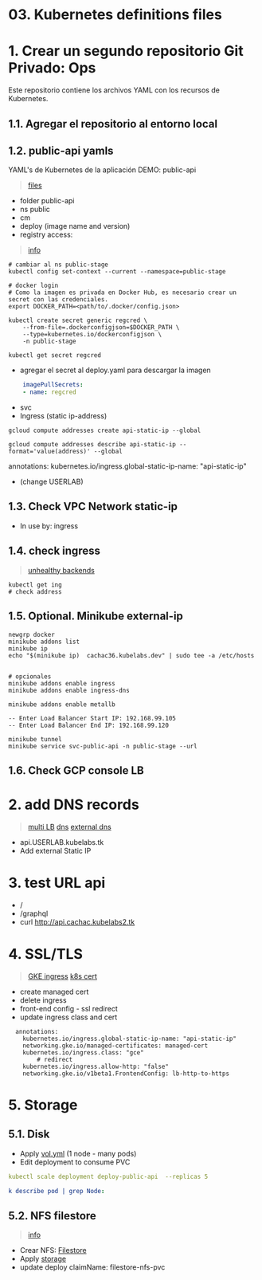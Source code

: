
# 03. Kubernetes definitions files <!-- omit in toc -->

# 1. Crear un segundo repositorio Git Privado: Ops
Este repositorio contiene los archivos YAML con los recursos de Kubernetes.

## 1.1. Agregar el repositorio al entorno local

## 1.2. public-api yamls
YAML's de Kubernetes de la aplicación DEMO: public-api

>[files](./assets/apps-files/public-api/)
- folder public-api
- ns public
- cm
- deploy (image name and version)
- registry access:
> [info](https://kubernetes.io/docs/tasks/configure-pod-container/pull-image-private-registry/)
```vim
# cambiar al ns public-stage
kubectl config set-context --current --namespace=public-stage

# docker login
# Como la imagen es privada en Docker Hub, es necesario crear un secret con las credenciales.
export DOCKER_PATH=<path/to/.docker/config.json>

kubectl create secret generic regcred \
    --from-file=.dockerconfigjson=$DOCKER_PATH \
    --type=kubernetes.io/dockerconfigjson \
    -n public-stage

kubectl get secret regcred
```
- agregar el secret al deploy.yaml para descargar la imagen
```yaml
	imagePullSecrets:
	- name: regcred
```
- svc
- Ingress (static ip-address)
```vim
gcloud compute addresses create api-static-ip --global

gcloud compute addresses describe api-static-ip --format='value(address)' --global
```
annotations:
    kubernetes.io/ingress.global-static-ip-name: "api-static-ip"

-  (change USERLAB)

## 1.3. Check VPC Network static-ip
- In use by: ingress

## 1.4. check ingress
> [unhealthy backends](https://www.anycodings.com/questions/gke-ingress-shows-unhealthy-backend-services)
```vim
kubectl get ing
# check address
```

## 1.5. Optional. Minikube external-ip
```vim
newgrp docker
minikube addons list
minikube ip
echo "$(minikube ip)  cachac36.kubelabs.dev" | sudo tee -a /etc/hosts


# opcionales
minikube addons enable ingress
minikube addons enable ingress-dns

minikube addons enable metallb

-- Enter Load Balancer Start IP: 192.168.99.105
-- Enter Load Balancer End IP: 192.168.99.120

minikube tunnel
minikube service svc-public-api -n public-stage --url
```

## 1.6. Check GCP console LB
# 2. add DNS records
> [multi LB](https://cloud.google.com/kubernetes-engine/docs/tutorials/http-balancer)
> [dns](https://medium.com/google-cloud/dns-on-gke-everything-you-need-to-know-b961303f9153)
> [external dns](https://joachim8675309.medium.com/externaldns-with-gke-cloud-dns-38a174fdced7)

- api.USERLAB.kubelabs.tk
- Add external Static IP

# 3. test URL api
- /
- /graphql
- curl http://api.cachac.kubelabs2.tk

# 4. SSL/TLS
> [GKE ingress](https://cloud.google.com/kubernetes-engine/docs/how-to/ingress-features#https_redirect)
> [k8s cert](https://cloud.google.com/kubernetes-engine/docs/how-to/managed-certs)
- create managed cert
- delete ingress
- front-end config  -  ssl redirect
- update ingress class and cert

```vim
  annotations:
    kubernetes.io/ingress.global-static-ip-name: "api-static-ip"
    networking.gke.io/managed-certificates: managed-cert
    kubernetes.io/ingress.class: "gce"
		# redirect
    kubernetes.io/ingress.allow-http: "false"
    networking.gke.io/v1beta1.FrontendConfig: lb-http-to-https
```



# 5. Storage

## 5.1. Disk
- Apply [vol.yml](./assets/apps-files/public-api/vol.yml) (1 node - many pods)
- Edit deployment to consume PVC
```yaml
kubectl scale deployment deploy-public-api  --replicas 5

k describe pod | grep Node:
```

## 5.2. NFS filestore
> [info](https://upendra-kumarage.medium.com/gcp-filestore-as-a-persistent-storage-in-google-kubernetes-engine-clusters-ab4f76b34118)

- Crear NFS: [Filestore](./Filestore.md)
- Apply [storage](./assets/filestoreVolume.yaml)
- update deploy claimName: filestore-nfs-pvc
